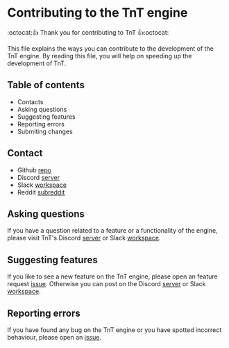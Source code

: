 # Contributing to the TnT engine
:octocat::+1: Thank you for contributing to TnT :+1::octocat:

This file explains the ways you can contribute to the development of the TnT engine. By reading this file, you will help on speeding up the development of TnT.

## Table of contents
- Contacts
- Asking questions
- Suggesting features
- Reporting errors
- Submiting changes

## Contact
- Github [repo](https://github.com/TerensTare/tnt)
- Discord [server](https://discord.gg/s5Y9VCR)
- Slack [workspace](https://join.slack.com/t/tnt2d/shared_invite/zt-f3q4v25s-2m5FyEKU29J8mYsz2zDWjQ)
- Reddit [subreddit](https://www.reddit.com/r/TnT2d/)

## Asking questions
If you have a question related to a feature or a functionality of the engine, please visit TnT's Discord [server](https://discord.gg/s5Y9VCR) or Slack [workspace](https://join.slack.com/t/tnt2d/shared_invite/zt-f3q4v25s-2m5FyEKU29J8mYsz2zDWjQ).

## Suggesting features
If you like to see a new feature on the TnT engine, please open an feature request [issue](https://github.com/TerensTare/tnt/issues). Otherwise you can post on the Discord [server](https://discord.gg/s5Y9VCR) or Slack [workspace](https://join.slack.com/t/tnt2d/shared_invite/zt-f3q4v25s-2m5FyEKU29J8mYsz2zDWjQ).

## Reporting errors
If you have found any bug on the TnT engine or you have spotted incorrect behaviour, please open an [issue](https://github.com/TerensTare/tnt/issues).